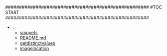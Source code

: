 





####################################################
#TOC START
####################################################
* .
    * [snippets](.\snippets)
    * [README.md](.\README.md)
    * [getdistinctvalues](.\getdistinctvalues)
    * [imagelocation](.\imagelocation)
